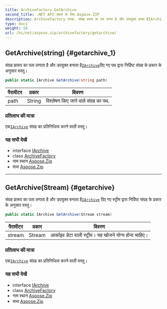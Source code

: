 ```yaml
---
title: ArchiveFactory.GetArchive
second_title: .NET API संदर्भ के लिए Aspose.ZIP
description: ArchiveFactory तरक. संग्रह प्ररूप क पत लगत है और उपयुक्त बनत हैIArchiveदए गए पथ द्वर नर्दष्ट संग्रह के प्रकर के अनुसर वस्तु
type: docs
weight: 10
url: /hi/net/aspose.zip/archivefactory/getarchive/
---
```

## GetArchive(string) {#getarchive_1}

संग्रह प्रारूप का पता लगाता है और उपयुक्त बनाता है[`IArchive`](../../iarchive/)दिए गए पथ द्वारा निर्दिष्ट संग्रह के प्रकार के अनुसार वस्तु।

```csharp
public static IArchive GetArchive(string path)
```

| पैरामीटर | प्रकार | विवरण |
| --- | --- | --- |
| path | String | विश्लेषण किए जाने वाले संग्रह का पथ. |

### प्रतिलाभ की मात्रा

एक[`IArchive`](../../iarchive/) संग्रह का प्रतिनिधित्व करने वाली वस्तु।

### यह सभी देखें

* interface [IArchive](../../iarchive/)
* class [ArchiveFactory](../)
* नाम स्थान [Aspose.Zip](../../archivefactory/)
* सभा [Aspose.Zip](../../../)

---

## GetArchive(Stream) {#getarchive}

संग्रह प्रारूप का पता लगाता है और उपयुक्त बनाता है[`IArchive`](../../iarchive/) दिए गए स्ट्रीम द्वारा निर्दिष्ट संग्रह के प्रकार के अनुसार वस्तु।

```csharp
public static IArchive GetArchive(Stream stream)
```

| पैरामीटर | प्रकार | विवरण |
| --- | --- | --- |
| stream | Stream | आर्काइव डेटा वाली स्ट्रीम। यह खोजने योग्य होना चाहिए। |

### प्रतिलाभ की मात्रा

एक[`IArchive`](../../iarchive/) संग्रह का प्रतिनिधित्व करने वाली वस्तु।

### यह सभी देखें

* interface [IArchive](../../iarchive/)
* class [ArchiveFactory](../)
* नाम स्थान [Aspose.Zip](../../archivefactory/)
* सभा [Aspose.Zip](../../../)


